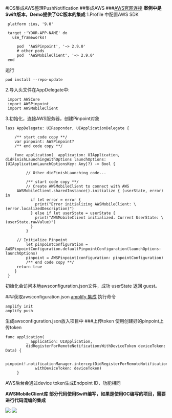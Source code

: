#iOS集成AWS整理PushNotification	
##集成AWS
###[AWS官网连接](https://aws-amplify.github.io/docs/ios/push-notifications)
**案例中是Swift版本，Demo提供了OC版本的集成**
1.Profile 中配置AWS SDK

```
 platform :ios, '9.0'

 target :'YOUR-APP-NAME' do
   use_frameworks!

     pod  'AWSPinpoint', '~> 2.9.0'
     # other pods
     pod  'AWSMobileClient', '~> 2.9.0'
 end

```
运行

```
pod install --repo-update 
``` 

2.导入头文件在AppDelegate中:
```
 import AWSCore
 import AWSPinpoint
 import AWSMobileClient
```
3.初始化，连接AWS服务器，创建Pinpoint对象

```
lass AppDelegate: UIResponder, UIApplicationDelegate {

    /** start code copy **/
    var pinpoint: AWSPinpoint?
    /** end code copy **/

    func application(_ application: UIApplication, didFinishLaunchingWithOptions launchOptions: [UIApplicationLaunchOptionsKey: Any]?) -> Bool {

         // Other didFinishLaunching code...

         /** start code copy **/
         // Create AWSMobileClient to connect with AWS
     AWSMobileClient.sharedInstance().initialize { (userState, error) in
           if let error = error {
             print("Error initializing AWSMobileClient: \(error.localizedDescription)")
           } else if let userState = userState {
             print("AWSMobileClient initialized. Current UserState: \(userState.rawValue)")
           }
         }
	    
     // Initialize Pinpoint
         let pinpointConfiguration = AWSPinpointConfiguration.defaultPinpointConfiguration(launchOptions: launchOptions)
         pinpoint = AWSPinpoint(configuration: pinpointConfiguration)
         /** end code copy **/
     return true
    }
 }

```
初始化会访问本地awsconfiguration.json文件，成功 userState 返回 guest。

###获取awsconfiguration.json
[amplify 集成](https://aws-amplify.github.io/docs/cli/init?sdk=ios)
执行命令

```
amplify init
amplify push
```
生成awsconfiguration.json放入项目中
###上传token
使用创建好的pinpoint上传token
```
func application(
         _ application: UIApplication,
         didRegisterForRemoteNotificationsWithDeviceToken deviceToken: Data) {

         pinpoint!.notificationManager.interceptDidRegisterForRemoteNotifications(
             withDeviceToken: deviceToken)
     }
```
AWS后台会通过device token生成Endpoint ID，功能相同


**AWSMobileClient库 部分代码使用Swift编写，如果是使用OC编写的项目，需要进行代码混编的集成**

![](https://img-blog.csdn.net/20180906114322953?watermark/2/text/aHR0cHM6Ly9ibG9nLmNzZG4ubmV0L3Fpbl9zaGk=/font/5a6L5L2T/fontsize/400/fill/I0JBQkFCMA==/dissolve/70)
![](https://upload-images.jianshu.io/upload_images/1709473-6eba1ace47db4161.jpg?imageMogr2/auto-orient/strip%7CimageView2/2/w/1000)


